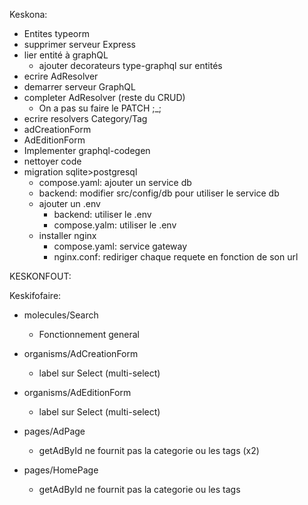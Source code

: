 Keskona:
- Entites typeorm
- supprimer serveur Express
- lier entité à graphQL
  - ajouter decorateurs type-graphql sur entités
- ecrire AdResolver
- demarrer serveur GraphQL
- completer AdResolver (reste du CRUD)
  - On a pas su faire le PATCH ;_;
- ecrire resolvers Category/Tag
- adCreationForm
- AdEditionForm
- Implementer graphql-codegen
- nettoyer code
- migration sqlite>postgresql
  - compose.yaml: ajouter un service db
  - backend: modifier src/config/db pour utiliser le service db
  - ajouter un .env
    - backend: utiliser le .env
    - compose.yalm: utiliser le .env
  - installer nginx
    - compose.yaml: service gateway
    - nginx.conf: rediriger chaque requete en fonction de son url

KESKONFOUT:

Keskifofaire:
- molecules/Search
  - Fonctionnement general

- organisms/AdCreationForm
  - label sur Select (multi-select)
- organisms/AdEditionForm
  - label sur Select (multi-select)
  
- pages/AdPage
  - getAdById ne fournit pas la categorie ou les tags (x2)
- pages/HomePage
  - getAdById ne fournit pas la categorie ou les tags

